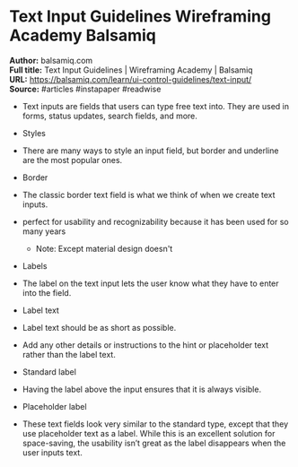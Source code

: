# Text Input Guidelines   Wireframing Academy   Balsamiq

**Author:** balsamiq.com  
**Full title:** Text Input Guidelines | Wireframing Academy | Balsamiq  
**URL:** https://balsamiq.com/learn/ui-control-guidelines/text-input/  
**Source:** #articles #instapaper #readwise

- Text inputs are fields that users can type free text into. They are used in forms, status updates, search fields, and more. 
   
- Styles 
   
- There are many ways to style an input field, but border and underline are the most popular ones. 
   
- Border 
   
- The classic border text field is what we think of when we create text inputs. 
   
- perfect for usability and recognizability because it has been used for so many years 
   
   - Note: Except material design doesn't
   
- Labels 
   
- The label on the text input lets the user know what they have to enter into the field. 
   
- Label text 
   
- Label text should be as short as possible. 
   
- Add any other details or instructions to the hint or placeholder text rather than the label text. 
   
- Standard label 
   
- Having the label above the input ensures that it is always visible. 
   
- Placeholder label 
   
- These text fields look very similar to the standard type, except that they use placeholder text as a label. While this is an excellent solution for space-saving, the usability isn’t great as the label disappears when the user inputs text. 
   
